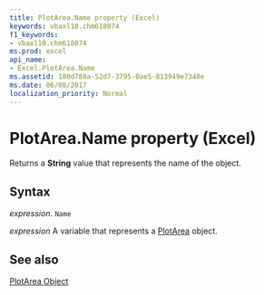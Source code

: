 ```yaml
---
title: PlotArea.Name property (Excel)
keywords: vbaxl10.chm618074
f1_keywords:
- vbaxl10.chm618074
ms.prod: excel
api_name:
- Excel.PlotArea.Name
ms.assetid: 180d788a-52d7-3795-0ae5-813949e7348e
ms.date: 06/08/2017
localization_priority: Normal
---
```



# PlotArea.Name property (Excel)

Returns a  **String** value that represents the name of the object.


## Syntax

_expression_. `Name`

_expression_ A variable that represents a [PlotArea](Excel.PlotArea-graph-property.md) object.


## See also


[PlotArea Object](Excel.PlotArea(object).md)

